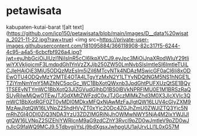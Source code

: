 # petawisata
kabupaten-kutai-barat
![alt text] (https://github.com/icp150/petawisata/blob/main/images/D__data%20wisata_2021-11-22.jpg?raw+true)
<img src=https://private-user-images.githubusercontent.com/181095884/366118908-82c317f5-6244-4c95-a4a5-6cbcfbf926a4.jpg?jwt=eyJhbGciOiJIUzI1NiIsInR5cCI6IkpXVCJ9.eyJpc3MiOiJnaXRodWIuY29tIiwiYXVkIjoicmF3LmdpdGh1YnVzZXJjb250ZW50LmNvbSIsImtleSI6ImtleTUiLCJleHAiOjE3MjU5ODQzMzEsIm5iZiI6MTcyNTk4NDAzMSwicGF0aCI6Ii8xODEwOTU4ODQvMzY2MTE4OTA4LTgyYzMxN2Y1LTYyNDQtNGM5NS1hNGE1LTZjYmNmYmY5MjZhNC5qcGc_WC1BbXotQWxnb3JpdGhtPUFXUzQtSE1BQy1TSEEyNTYmWC1BbXotQ3JlZGVudGlhbD1BS0lBVkNPRFlMU0E1M1BRSzRaQSUyRjIwMjQwOTEwJTJGdXMtZWFzdC0xJTJGczMlMkZhd3M0X3JlcXVlc3QmWC1BbXotRGF0ZT0yMDI0MDkxMFQxNjAwMzFaJlgtQW16LUV4cGlyZXM9MzAwJlgtQW16LVNpZ25hdHVyZT0xYjc2ODc4ZGJhZmU0ZWJlZTQ3Yjc5NmRhZGI4ODI0ZjQ3NDA3YzU3ZDZlMGRiNjJhOWMwNWY5NjA4M2IxYWJlJlgtQW16LVNpZ25lZEhlYWRlcnM9aG9zdCZhY3Rvcl9pZD0wJmtleV9pZD0wJnJlcG9faWQ9MCJ9.5TdbvgiiYsLj9bdXgsxJwhpgUU1ajUrvLLl1L0xG57M
